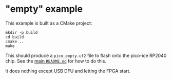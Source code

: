 "empty" example
===============
This example is built as a CMake project:

```
mkdir -p build
cd build
cmake ..
make
```

This should produce a `pico_empty.uf2` file to flash onto the pico-ice RP2040 chip.
See the [main `README.md`](../../README.md) for how to do this.

It does nothing except USB DFU and letting the FPGA start.
